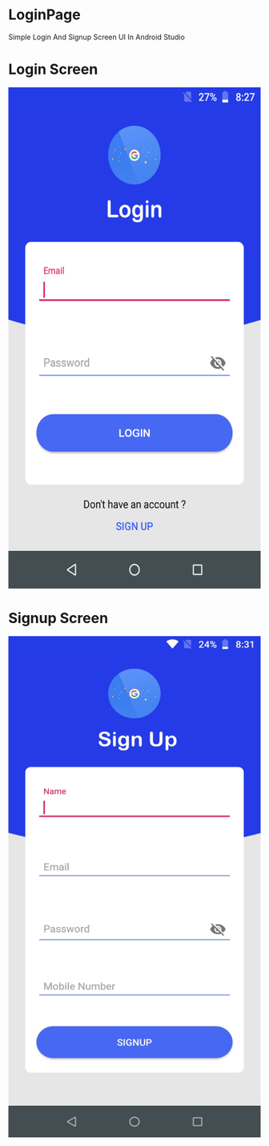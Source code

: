 # LoginPage
Simple Login And Signup Screen UI In Android Studio

# Login Screen

<img src="https://github.com/satis-fy/LoginPage/blob/master/app/Screenshot_20191217-202721.png" width="600" height="1000">

<h1>

# Signup Screen

<img src="https://github.com/satis-fy/LoginPage/blob/master/app/Screenshot_20191217_204314.jpg" width="600" height="1000">
